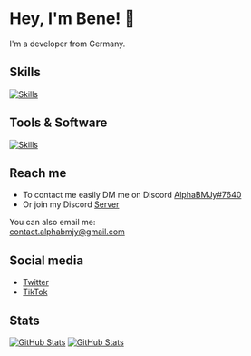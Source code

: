 # Hey, I'm Bene! 👋

I'm a developer from Germany.

## Skills
[![Skills](https://skillicons.dev/icons?i=nodejs,html,css,js,php,swift)](https://github.com/alphabmjy)

## Tools & Software
[![Skills](https://skillicons.dev/icons?i=vscode,github,git,discord,bots)](https://github.com/alphabmjy)

## Reach me

- To contact me easily DM me on Discord [AlphaBMJy#7640](AlphaBMJy#7640)
- Or join my Discord [Server](https://page.benekn.repl.co/goto/discord.html)

You can also email me:<br>
[contact.alphabmjy@gmail.com](mailto:contact.alphabmjy@gmail.com)

## Social media
- [Twitter](https://twitter.com/AlphaBMJy)
- [TikTok](https://www.tiktok.com/@alphabmjy)

## Stats
[![GitHub Stats](https://github-stats.qrpx.link/api/top-langs/?username=alphabmjy&langs_count=5)](https://github.com/alphabmjy)
[![GitHub Stats](https://github-stats.qrpx.link/api?username=alphabmjy&count_private=true&show_icons=true&include_all_commits=true&hide_border=true)](https://github.com/alphabmjy)

